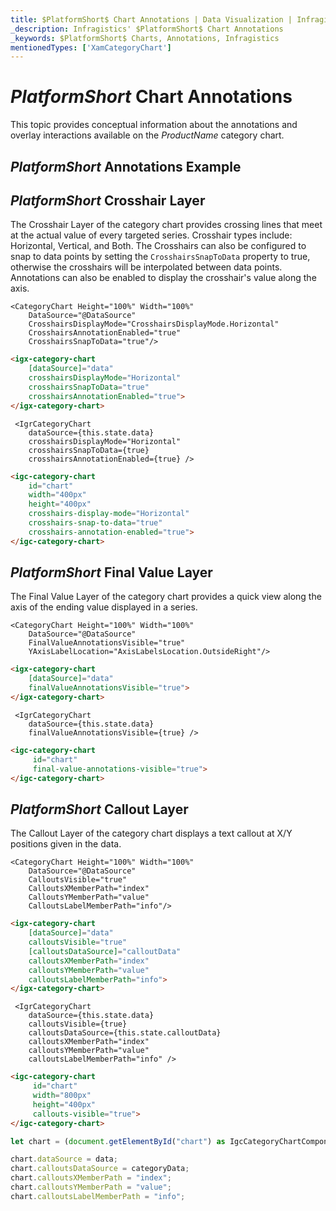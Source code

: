 ```yaml
---
title: $PlatformShort$ Chart Annotations | Data Visualization | Infragistics
_description: Infragistics' $PlatformShort$ Chart Annotations
_keywords: $PlatformShort$ Charts, Annotations, Infragistics
mentionedTypes: ['XamCategoryChart']
---
```


# $PlatformShort$ Chart Annotations

This topic provides conceptual information about the annotations and overlay interactions available on the $ProductName$ category chart.

## $PlatformShort$ Annotations Example

<code-view style="height: 600px"
           data-demos-base-url="{environment:dvDemosBaseUrl}"
           iframe-src="{environment:dvDemosBaseUrl}/charts/category-chart-line-chart-with-annotations"
           alt="$PlatformShort$ Annotations Example"
           github-src="charts/category-chart/line-chart-with-annotations">
</code-view>

<div class="divider--half"></div>

## $PlatformShort$ Crosshair Layer

The Crosshair Layer of the category chart provides crossing lines that meet at the actual value of every targeted series. Crosshair types include: Horizontal, Vertical, and Both.  The Crosshairs can also be configured to snap to data points by setting the `CrosshairsSnapToData` property to true, otherwise the crosshairs will be interpolated between data points. Annotations can also be enabled to display the crosshair's value along the axis.

```razor
<CategoryChart Height="100%" Width="100%"
    DataSource="@DataSource"
    CrosshairsDisplayMode="CrosshairsDisplayMode.Horizontal"
    CrosshairsAnnotationEnabled="true"
    CrosshairsSnapToData="true"/>
```

```html
<igx-category-chart
    [dataSource]="data"
    crosshairsDisplayMode="Horizontal"
    crosshairsSnapToData="true"
    crosshairsAnnotationEnabled="true">
</igx-category-chart>
```

```tsx
 <IgrCategoryChart
    dataSource={this.state.data}
    crosshairsDisplayMode="Horizontal"
    crosshairsSnapToData={true}
    crosshairsAnnotationEnabled={true} />
```

```html
<igc-category-chart
    id="chart"
    width="400px"
    height="400px"
    crosshairs-display-mode="Horizontal"
    crosshairs-snap-to-data="true"
    crosshairs-annotation-enabled="true">
</igc-category-chart>
```

## $PlatformShort$ Final Value Layer

The Final Value Layer of the category chart provides a quick view along the axis of the ending value displayed in a series.

```razor
<CategoryChart Height="100%" Width="100%"
    DataSource="@DataSource"
    FinalValueAnnotationsVisible="true"
    YAxisLabelLocation="AxisLabelsLocation.OutsideRight"/>
```

```html
<igx-category-chart
    [dataSource]="data"
    finalValueAnnotationsVisible="true">
</igx-category-chart>
```

```tsx
 <IgrCategoryChart
    dataSource={this.state.data}
    finalValueAnnotationsVisible={true} />
```
```html
<igc-category-chart
     id="chart"
     final-value-annotations-visible="true">
</igc-category-chart>
```


## $PlatformShort$ Callout Layer
The Callout Layer of the category chart displays a text callout at X/Y positions given in the data.

```razor
<CategoryChart Height="100%" Width="100%"
    DataSource="@DataSource"
    CalloutsVisible="true"
    CalloutsXMemberPath="index"
    CalloutsYMemberPath="value"
    CalloutsLabelMemberPath="info"/>
```

```html
<igx-category-chart
    [dataSource]="data"
    calloutsVisible="true"
    [calloutsDataSource]="calloutData"
    calloutsXMemberPath="index"
    calloutsYMemberPath="value"
    calloutsLabelMemberPath="info">
</igx-category-chart>
```

```tsx
 <IgrCategoryChart
    dataSource={this.state.data}
    calloutsVisible={true}
    calloutsDataSource={this.state.calloutData}
    calloutsXMemberPath="index"
    calloutsYMemberPath="value"
    calloutsLabelMemberPath="info" />
```

```html
<igc-category-chart
     id="chart"
     width="800px"
     height="400px"
     callouts-visible="true">
</igc-category-chart>
```

```ts
let chart = (document.getElementById("chart") as IgcCategoryChartComponent);

chart.dataSource = data;
chart.calloutsDataSource = categoryData;
chart.calloutsXMemberPath = "index";
chart.calloutsYMemberPath = "value";
chart.calloutsLabelMemberPath = "info";
```